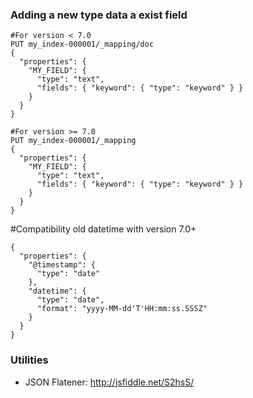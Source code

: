 
### Adding a new type data a exist field

```
#For version < 7.0
PUT my_index-000001/_mapping/doc
{
  "properties": {
    "MY_FIELD": {
      "type": "text",
      "fields": { "keyword": { "type": "keyword" } }
    }
  }
}

#For version >= 7.0
PUT my_index-000001/_mapping
{
  "properties": {
    "MY_FIELD": {
      "type": "text",
      "fields": { "keyword": { "type": "keyword" } }
    }
  }
}
```
#Compatibility old datetime with version 7.0+
```
{
  "properties": {
    "@timestamp": {
      "type": "date"
    },
    "datetime": {
      "type": "date",
      "format": "yyyy-MM-dd'T'HH:mm:ss.SSSZ"
    }
  }
}
```

### Utilities

- JSON Flatener:  http://jsfiddle.net/S2hsS/
